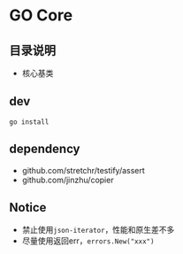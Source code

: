# GO Core

## 目录说明

- 核心基类

## dev

````
go install
````

## dependency

- github.com/stretchr/testify/assert
- github.com/jinzhu/copier

## Notice

- 禁止使用`json-iterator`，性能和原生差不多
- 尽量使用返回err，`errors.New("xxx")`